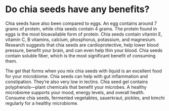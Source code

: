 # Do chia seeds have any benefits?

Chia seeds have also been compared to eggs. An egg contains around 7 grams of protein, while chia seeds contain 4 grams. The protein found in eggs is the most bioavailable form of protein. Chia seeds contain vitamin E, vitamin C, B vitamins, calcium, phosphorus, potassium, and magnesium. Research suggests that chia seeds are cardioprotective, help lower blood pressure, benefit your brain, and can even help thin your blood. Chia seeds contain soluble fiber, which is the most significant benefit of consuming them.

The gel that forms when you mix chia seeds with liquid is an excellent food for your microbiome. Chia seeds can help with gut inflammation and constipation. They’re also very low in lectins. Chia seed gel contains polyphenols—plant chemicals that benefit your microbes. A healthy microbiome supports your mood, energy levels, and overall health. Consume chia seeds, fermented vegetables, sauerkraut, pickles, and kimchi regularly for a healthy microbiome.